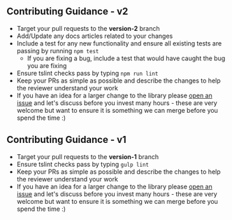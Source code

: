 ## Contributing Guidance - v2

* Target your pull requests to the **version-2** branch
* Add/Update any docs articles related to your changes
* Include a test for any new functionality and ensure all existing tests are passing by running `npm test`
  * If you are fixing a bug, include a test that would have caught the bug you are fixing
* Ensure tslint checks pass by typing `npm run lint`
* Keep your PRs as simple as possible and describe the changes to help the reviewer understand your work
* If you have an idea for a larger change to the library please [open an issue](https://github.com/pnp/pnpjs/issues) and let's discuss before you invest many hours - these are very welcome but want to ensure it is something we can merge before you spend the time :)


## Contributing Guidance - v1

* Target your pull requests to the **version-1** branch
* Ensure tslint checks pass by typing `gulp lint`
* Keep your PRs as simple as possible and describe the changes to help the reviewer understand your work
* If you have an idea for a larger change to the library please [open an issue](https://github.com/pnp/pnpjs/issues) and let's discuss before you invest many hours - these are very welcome but want to ensure it is something we can merge before you spend the time :)